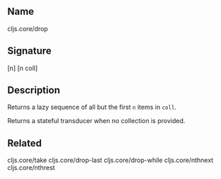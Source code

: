 ## Name
cljs.core/drop

## Signature
[n]
[n coll]

## Description

Returns a lazy sequence of all but the first `n` items in `coll`.

Returns a stateful transducer when no collection is provided.

## Related
cljs.core/take
cljs.core/drop-last
cljs.core/drop-while
cljs.core/nthnext
cljs.core/nthrest
